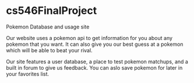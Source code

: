# cs546FinalProject
Pokemon Database and usage site

Our website uses a pokemon api to get information for you about any pokemon that you want.
It can also give you our best guess at a pokemon which will be able to beat your rival.

Our site features a user database, a place to test pokemon matchups, and a built in forum to give us feedback. You can aslo save pokemon for later in your favorites list.
